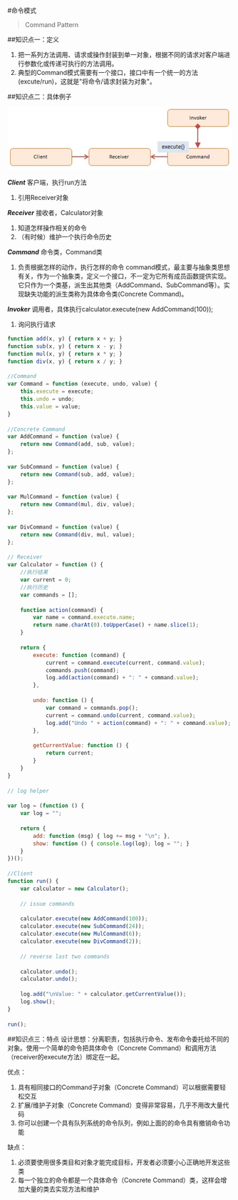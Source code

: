 #命令模式
> Command Pattern

##知识点一：定义
1.  把一系列方法调用、请求或操作封装到单一对象，根据不同的请求对客户端进行参数化或传递可执行的方法调用。
1.  典型的Command模式需要有一个接口，接口中有一个统一的方法(excute/run)，这就是"将命令/请求封装为对象"。

##知识点二：具体例子

![image](/assest/javascript-command.jpg)

***Client***
客户端，执行run方法
1.  引用Receiver对象

***Receiver***
接收者，Calculator对象
1.  知道怎样操作相关的命令
1.  （有时候）维护一个执行命令历史

***Command***
命令类，Command类
1.  负责根据怎样的动作，执行怎样的命令
command模式，最主要与抽象类思想有关，作为一个抽象类，定义一个接口，不一定为它所有成员函数提供实现。它只作为一个类基，派生出其他类（AddCommand、SubCommand等）。实现缺失功能的派生类称为具体命令类(Concrete Command)。

***Invoker***
调用者，具体执行calculator.execute(new AddCommand(100));
1.  询问执行请求

```javascript
function add(x, y) { return x + y; }
function sub(x, y) { return x - y; }
function mul(x, y) { return x * y; }
function div(x, y) { return x / y; }

//Command 
var Command = function (execute, undo, value) {
    this.execute = execute;
    this.undo = undo;
    this.value = value;
}

//Concrete Command  
var AddCommand = function (value) {
    return new Command(add, sub, value);
};
 
var SubCommand = function (value) {
    return new Command(sub, add, value);
};
 
var MulCommand = function (value) {
    return new Command(mul, div, value);
};
 
var DivCommand = function (value) {
    return new Command(div, mul, value);
};

// Receiver
var Calculator = function () {
    //执行结果
    var current = 0;
    //执行历史
    var commands = [];
 
    function action(command) {
        var name = command.execute.name;
        return name.charAt(0).toUpperCase() + name.slice(1);
    }
 
    return {
        execute: function (command) {
            current = command.execute(current, command.value);
            commands.push(command);
            log.add(action(command) + ": " + command.value);
        },
 
        undo: function () {
            var command = commands.pop();
            current = command.undo(current, command.value);
            log.add("Undo " + action(command) + ": " + command.value);
        },
 
        getCurrentValue: function () {
            return current;
        }
    }
}
 
// log helper
 
var log = (function () {
    var log = "";
 
    return {
        add: function (msg) { log += msg + "\n"; },
        show: function () { console.log(log); log = ""; }
    }
})();

//Client 
function run() {
    var calculator = new Calculator();
 
    // issue commands
 
    calculator.execute(new AddCommand(100));
    calculator.execute(new SubCommand(24));
    calculator.execute(new MulCommand(6));
    calculator.execute(new DivCommand(2));
 
    // reverse last two commands
 
    calculator.undo();
    calculator.undo();
 
    log.add("\nValue: " + calculator.getCurrentValue());
    log.show();
}

run();
```
##知识点三：特点
设计思想：分离职责，包括执行命令、发布命令委托给不同的对象。使用一个简单的命令把具体命令（Concrete Command）和调用方法（receiver的execute方法）绑定在一起。

优点：
1.  具有相同接口的Command子对象（Concrete Command）可以根据需要轻松交互
1.  扩展/维护子对象（Concrete Command）变得非常容易，几乎不用改大量代码
1.  你可以创建一个具有队列系统的命令队列，例如上面的的命令具有撤销命令功能

缺点：
1.  必须要使用很多类目和对象才能完成目标，开发者必须要小心正确地开发这些类
1.  每一个独立的命令都是一个具体命令（Concrete Command）类，这样会增加大量的类去实现方法和维护

